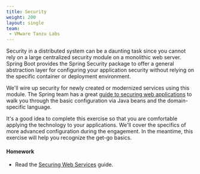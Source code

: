 ```yaml
---
title: Security
weight: 200
layout: single
team:
 - VMware Tanzu Labs
---
```


Security in a distributed system can be a daunting task since you cannot rely on a large centralized security module on a monolithic web server. Spring Boot provides the Spring Security package to offer a general abstraction layer for configuring your application security without relying on the specific container or deployment environment.

We'll wire up security for newly created or modernized services using this module. The Spring team has a great [guide to securing web applications](https://spring.io/guides/gs/securing-web/) to walk you through the basic configuration via Java beans and the domain-specific language. 

It's a good idea to complete this exercise so that you are comfortable applying the technology to your applications. We'll cover the specifics of more advanced configuration during the engagement. In the meantime, this exercise will help you recognize the get-go basics.

#### Homework

- Read the [Securing Web Services](https://spring.io/guides/gs/securing-web/) guide.

